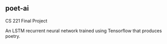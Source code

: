 ## poet-ai

CS 221 Final Project

An LSTM recurrent neural network trained using Tensorflow that produces poetry.
